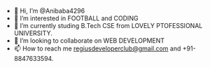 - 👋 Hi, I’m @Anibaba4296
- 👀 I’m interested in FOOTBALL and CODING
- 🌱 I’m currently studing B.Tech CSE from LOVELY PTOFESSIONAL UNIVERSITY.
- 💞️ I’m looking to collaborate on WEB DEVELOPMENT
- 📫 How to reach me regiusdeveloperclub@gmail.com and +91-8847633594.

<!---
Anibaba4296/Anibaba4296 is a ✨ special ✨ repository because its `README.md` (this file) appears on your GitHub profile.
You can click the Preview link to take a look at your changes.
--->
